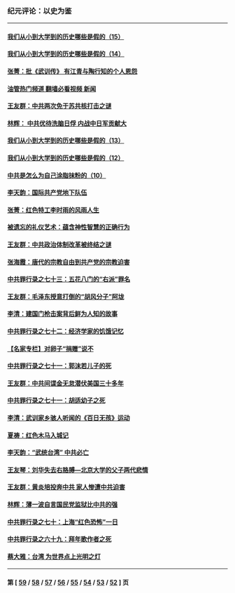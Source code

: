 ### 纪元评论：以史为鉴
---
#### [我们从小到大学到的历史哪些是假的（15）](../../pages/nsc1028/n13632791.md?03140330) 
#### [我们从小到大学到的历史哪些是假的（14）](../../pages/nsc1028/n13630207.md?03140330) 
#### [张菁：批《武训传》 有江青与陶行知的个人恩怨](../../pages/nsc1028/n13629055.md?03140330) 
#### [油管热门频道 翻墙必看视频 新闻](ok?03140330)
#### [王友群：中共两次免于苏共核打击之谜](../../pages/nsc1028/n13624529.md?03140330) 
#### [林辉： 中共优待洗脑日俘 内战中日军贡献大](../../pages/nsc1028/n13624644.md?03140330) 
#### [我们从小到大学到的历史哪些是假的（13）](../../pages/nsc1028/n13623863.md?03140330) 
#### [我们从小到大学到的历史哪些是假的（12）](../../pages/nsc1028/n13619491.md?03140330) 
#### [中共是怎么为自己涂脂抹粉的（10）](../../pages/nsc1028/n13615970.md?03140330) 
#### [李天韵：国际共产党地下队伍](../../pages/nsc1028/n13611808.md?03140330) 
#### [张菁：红色特工李时雨的风雨人生](../../pages/nsc1028/n13609187.md?03140330) 
#### [被遗忘的礼仪艺术：蕴含神性智慧的正确行为](../../pages/nsc1028/n13607119.md?03140330) 
#### [王友群：中共政治体制改革被终结之谜](../../pages/nsc1028/n13606004.md?03140330) 
#### [张海霞：唐代的宗教自由到共产党的宗教迫害](../../pages/nsc1028/n13604693.md?03140330) 
#### [中共罪行录之七十三：五花八门的“右派”罪名](../../pages/nsc1028/n13598550.md?03140330) 
#### [王友群：毛泽东授意打倒的“胡风分子”阿垅](../../pages/nsc1028/n13592541.md?03140330) 
#### [李清：建国门枪击案背后鲜为人知的故事](../../pages/nsc1028/n13589079.md?03140330) 
#### [中共罪行录之七十二：经济学家的饥饿记忆](../../pages/nsc1028/n13586930.md?03140330) 
#### [【名家专栏】对卵子“捐赠”说不](../../pages/nsc1028/n13581506.md?03140330) 
#### [中共罪行录之七十一：郭沫若儿子的死](../../pages/nsc1028/n13583779.md?03140330) 
#### [王友群：中共间谍金无怠潜伏美国三十多年](../../pages/nsc1028/n13574800.md?03140330) 
#### [中共罪行录之七十一：胡适幼子之死](../../pages/nsc1028/n13575380.md?03140330) 
#### [李清：武训家乡骇人听闻的《百日无孩》运动](../../pages/nsc1028/n13570011.md?03140330) 
#### [夏祷：红色木马入城记](../../pages/nsc1028/n13566468.md?03140330) 
#### [李天韵：“武统台湾” 中共必亡](../../pages/nsc1028/n13531538.md?03140330) 
#### [王友琴：刘华失去右胳膊—北京大学的父子两代悲情](../../pages/nsc1028/n13559130.md?03140330) 
#### [王友群：黄炎培投奔中共 家人惨遭中共迫害](../../pages/nsc1028/n13556189.md?03140330) 
#### [林辉：薄一波自言国民党监狱比中共的强](../../pages/nsc1028/n13555827.md?03140330) 
#### [中共罪行录之七十：上海“红色恐怖”一日](../../pages/nsc1028/n13554515.md?03140330) 
#### [中共罪行录之六十九：拜年歌作者之死](../../pages/nsc1028/n13548579.md?03140330) 
#### [蔡大雅：台湾 为世界点上光明之灯](../../pages/nsc1028/n13531530.md?03140330) 

---
#### 第 [ [59](./59.md?03140330) / [58](./58.md?03140330) / [57](./57.md?03140330) / [56](./56.md?03140330) / [55](./55.md?03140330) / [54](./54.md?03140330) / [53](./53.md?03140330) / [52](./52.md?03140330) ] 页
